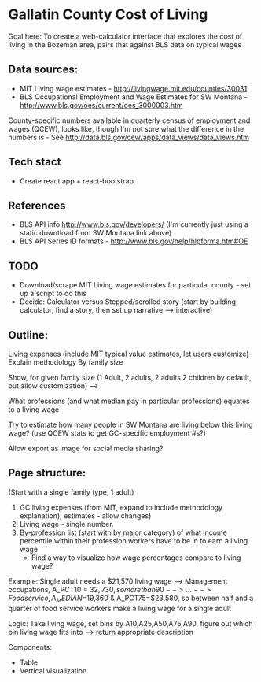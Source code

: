 # Gallatin County Cost of Living

Goal here: To create a web-calculator interface that explores the cost of living in the Bozeman area, pairs that against BLS data on typical wages


## Data sources:
- MIT Living wage estimates - http://livingwage.mit.edu/counties/30031
- BLS Occupational Employment and Wage Estimates for SW Montana - http://www.bls.gov/oes/current/oes_3000003.htm

County-specific numbers available in quarterly census of employment and wages (QCEW), looks like, though I'm not sure what the difference in the numbers is - See http://data.bls.gov/cew/apps/data_views/data_views.htm

## Tech stact
- Create react app + react-bootstrap

## References
- BLS API info http://www.bls.gov/developers/ (I'm currently just using a static downtload from SW Montana link above)
- BLS API Series ID formats - http://www.bls.gov/help/hlpforma.htm#OE

## TODO
- Download/scrape MIT Living wage estimates for particular county - set up a script to do this
- Decide: Calculator versus Stepped/scrolled story (start by building calculator, find a story, then set up narrative --> interactive)


## Outline:

Living expenses (include MIT typical value estimates, let users customize)
    Explain methodology
    By family size

Show, for given family size (1 Adult, 2 adults, 2 adults 2 children by default, but allow customization) --> 

What professions (and what median pay in particular professions) equates to a living wage

Try to estimate how many people in SW Montana are living below this living wage? (use QCEW stats to get GC-specific employment #s?)

Allow export as image for social media sharing? 

## Page structure:

(Start with a single family type, 1 adult)
1. GC living expenses (from MIT, expand to include methodology explanation), estimates - allow changes)
2. Living wage - single number.
3. By-profession list (start with by major category) of what income percentile within their profession workers have to be in to earn a living wage
    - Find a way to visualize how wage percentages compare to living wage?

Example:
Single adult needs a $21,570 living wage
--> Management occupations, A_PCT10 = $32,730, so more than 90% of managers make a living wage for a single adult.
--> 
...
--> Food service, A_MEDIAN=$19,360 & A_PCT75=$23,580, so between half and a quarter of food service workers make a living wage for a single adult

Logic: Take living wage, set bins by A10,A25,A50,A75,A90, figure out which bin living wage fits into --> return appropriate description

Components:
- Table
- Vertical visualization